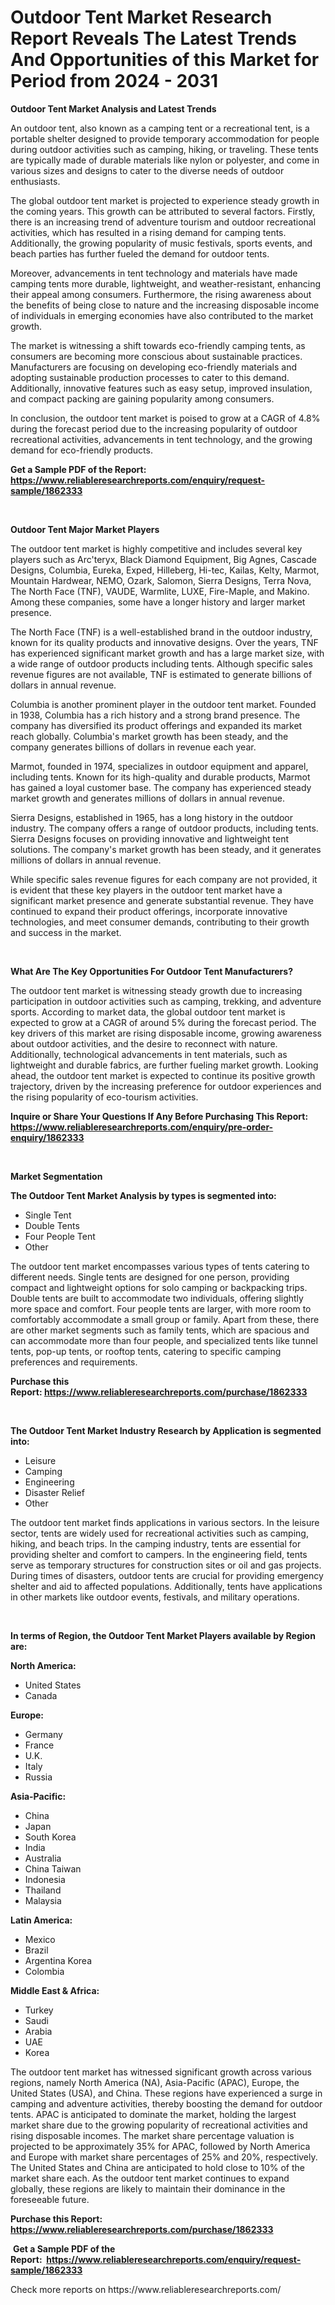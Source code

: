 <p><h1>Outdoor Tent Market Research Report Reveals The Latest Trends And Opportunities of this Market for Period from 2024 - 2031</h1></p><p><strong>Outdoor Tent Market Analysis and Latest Trends</strong></p>
<p><p>An outdoor tent, also known as a camping tent or a recreational tent, is a portable shelter designed to provide temporary accommodation for people during outdoor activities such as camping, hiking, or traveling. These tents are typically made of durable materials like nylon or polyester, and come in various sizes and designs to cater to the diverse needs of outdoor enthusiasts.</p><p>The global outdoor tent market is projected to experience steady growth in the coming years. This growth can be attributed to several factors. Firstly, there is an increasing trend of adventure tourism and outdoor recreational activities, which has resulted in a rising demand for camping tents. Additionally, the growing popularity of music festivals, sports events, and beach parties has further fueled the demand for outdoor tents.</p><p>Moreover, advancements in tent technology and materials have made camping tents more durable, lightweight, and weather-resistant, enhancing their appeal among consumers. Furthermore, the rising awareness about the benefits of being close to nature and the increasing disposable income of individuals in emerging economies have also contributed to the market growth.</p><p>The market is witnessing a shift towards eco-friendly camping tents, as consumers are becoming more conscious about sustainable practices. Manufacturers are focusing on developing eco-friendly materials and adopting sustainable production processes to cater to this demand. Additionally, innovative features such as easy setup, improved insulation, and compact packing are gaining popularity among consumers.</p><p>In conclusion, the outdoor tent market is poised to grow at a CAGR of 4.8% during the forecast period due to the increasing popularity of outdoor recreational activities, advancements in tent technology, and the growing demand for eco-friendly products.</p></p>
<p><strong>Get a Sample PDF of the Report:&nbsp; <a href="https://www.reliableresearchreports.com/enquiry/request-sample/1862333">https://www.reliableresearchreports.com/enquiry/request-sample/1862333</a></strong></p>
<p>&nbsp;</p>
<p><strong>Outdoor Tent Major Market Players</strong></p>
<p><p>The outdoor tent market is highly competitive and includes several key players such as Arc'teryx, Black Diamond Equipment, Big Agnes, Cascade Designs, Columbia, Eureka, Exped, Hilleberg, Hi-tec, Kailas, Kelty, Marmot, Mountain Hardwear, NEMO, Ozark, Salomon, Sierra Designs, Terra Nova, The North Face (TNF), VAUDE, Warmlite, LUXE, Fire-Maple, and Makino. Among these companies, some have a longer history and larger market presence.</p><p>The North Face (TNF) is a well-established brand in the outdoor industry, known for its quality products and innovative designs. Over the years, TNF has experienced significant market growth and has a large market size, with a wide range of outdoor products including tents. Although specific sales revenue figures are not available, TNF is estimated to generate billions of dollars in annual revenue.</p><p>Columbia is another prominent player in the outdoor tent market. Founded in 1938, Columbia has a rich history and a strong brand presence. The company has diversified its product offerings and expanded its market reach globally. Columbia's market growth has been steady, and the company generates billions of dollars in revenue each year.</p><p>Marmot, founded in 1974, specializes in outdoor equipment and apparel, including tents. Known for its high-quality and durable products, Marmot has gained a loyal customer base. The company has experienced steady market growth and generates millions of dollars in annual revenue.</p><p>Sierra Designs, established in 1965, has a long history in the outdoor industry. The company offers a range of outdoor products, including tents. Sierra Designs focuses on providing innovative and lightweight tent solutions. The company's market growth has been steady, and it generates millions of dollars in annual revenue.</p><p>While specific sales revenue figures for each company are not provided, it is evident that these key players in the outdoor tent market have a significant market presence and generate substantial revenue. They have continued to expand their product offerings, incorporate innovative technologies, and meet consumer demands, contributing to their growth and success in the market.</p></p>
<p>&nbsp;</p>
<p><strong>What Are The Key Opportunities For Outdoor Tent Manufacturers?</strong></p>
<p><p>The outdoor tent market is witnessing steady growth due to increasing participation in outdoor activities such as camping, trekking, and adventure sports. According to market data, the global outdoor tent market is expected to grow at a CAGR of around 5% during the forecast period. The key drivers of this market are rising disposable income, growing awareness about outdoor activities, and the desire to reconnect with nature. Additionally, technological advancements in tent materials, such as lightweight and durable fabrics, are further fueling market growth. Looking ahead, the outdoor tent market is expected to continue its positive growth trajectory, driven by the increasing preference for outdoor experiences and the rising popularity of eco-tourism activities.</p></p>
<p><strong>Inquire or Share Your Questions If Any Before Purchasing This Report: <a href="https://www.reliableresearchreports.com/enquiry/pre-order-enquiry/1862333">https://www.reliableresearchreports.com/enquiry/pre-order-enquiry/1862333</a></strong></p>
<p>&nbsp;</p>
<p><strong>Market Segmentation</strong></p>
<p><strong>The Outdoor Tent Market Analysis by types is segmented into:</strong></p>
<p><ul><li>Single Tent</li><li>Double Tents</li><li>Four People Tent</li><li>Other</li></ul></p>
<p><p>The outdoor tent market encompasses various types of tents catering to different needs. Single tents are designed for one person, providing compact and lightweight options for solo camping or backpacking trips. Double tents are built to accommodate two individuals, offering slightly more space and comfort. Four people tents are larger, with more room to comfortably accommodate a small group or family. Apart from these, there are other market segments such as family tents, which are spacious and can accommodate more than four people, and specialized tents like tunnel tents, pop-up tents, or rooftop tents, catering to specific camping preferences and requirements.</p></p>
<p><strong>Purchase this Report:&nbsp;<a href="https://www.reliableresearchreports.com/purchase/1862333">https://www.reliableresearchreports.com/purchase/1862333</a></strong></p>
<p>&nbsp;</p>
<p><strong>The Outdoor Tent Market Industry Research by Application is segmented into:</strong></p>
<p><ul><li>Leisure</li><li>Camping</li><li>Engineering</li><li>Disaster Relief</li><li>Other</li></ul></p>
<p><p>The outdoor tent market finds applications in various sectors. In the leisure sector, tents are widely used for recreational activities such as camping, hiking, and beach trips. In the camping industry, tents are essential for providing shelter and comfort to campers. In the engineering field, tents serve as temporary structures for construction sites or oil and gas projects. During times of disasters, outdoor tents are crucial for providing emergency shelter and aid to affected populations. Additionally, tents have applications in other markets like outdoor events, festivals, and military operations.</p></p>
<p>&nbsp;</p>
<p><strong>In terms of Region, the Outdoor Tent Market Players available by Region are:</strong></p>
<p>
    <p> <strong> North America: </strong>
        <ul>
            <li>United States</li>
            <li>Canada</li>
        </ul>
        </p> 
    <p> <strong> Europe: </strong>
        <ul>
            <li>Germany</li>
            <li>France</li>
            <li>U.K.</li>
            <li>Italy</li>
            <li>Russia</li>
        </ul>
        </p> 
    <p> <strong> Asia-Pacific: </strong>
        <ul>
            <li>China</li>
            <li>Japan</li>
            <li>South Korea</li>
            <li>India</li>
            <li>Australia</li>
            <li>China Taiwan</li>
            <li>Indonesia</li>
            <li>Thailand</li>
            <li>Malaysia</li>
        </ul>
        </p> 
    <p> <strong> Latin America: </strong>
        <ul>
            <li>Mexico</li>
            <li>Brazil</li>
            <li>Argentina Korea</li>
            <li>Colombia</li>
        </ul>
        </p> 
    <p> <strong> Middle East & Africa: </strong>
        <ul>
            <li>Turkey</li>
            <li>Saudi</li>
            <li>Arabia</li>
            <li>UAE</li>
            <li>Korea</li>
        </ul>
    </p>
    </p>
<p><p>The outdoor tent market has witnessed significant growth across various regions, namely North America (NA), Asia-Pacific (APAC), Europe, the United States (USA), and China. These regions have experienced a surge in camping and adventure activities, thereby boosting the demand for outdoor tents. APAC is anticipated to dominate the market, holding the largest market share due to the growing popularity of recreational activities and rising disposable incomes. The market share percentage valuation is projected to be approximately 35% for APAC, followed by North America and Europe with market share percentages of 25% and 20%, respectively. The United States and China are anticipated to hold close to 10% of the market share each. As the outdoor tent market continues to expand globally, these regions are likely to maintain their dominance in the foreseeable future.</p></p>
<p><strong>Purchase this Report: <a href="https://www.reliableresearchreports.com/purchase/1862333">https://www.reliableresearchreports.com/purchase/1862333</a></strong></p>
<p>&nbsp;<strong>Get a Sample PDF of the Report:&nbsp;&nbsp;<a href="https://www.reliableresearchreports.com/enquiry/request-sample/1862333">https://www.reliableresearchreports.com/enquiry/request-sample/1862333</a></strong></p>
<p><strong></strong></p>
<p>Check more reports on https://www.reliableresearchreports.com/</p>